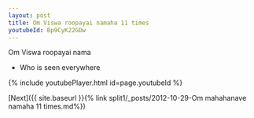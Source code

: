 ```yaml
---
layout: post
title: Om Viswa roopayai namaha 11 times
youtubeId: Bp9CyK22GDw
---
```

 
 
Om Viswa roopayai nama 
 
 -  Who is seen everywhere 
 
  
 
  
 
 
 
 
 
 


{% include youtubePlayer.html id=page.youtubeId %}
 
[Next]({{ site.baseurl }}{% link  split1/_posts/2012-10-29-Om mahahanave namaha 11 times.md%})
 
